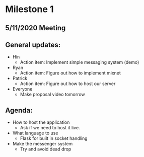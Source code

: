 # Milestone 1
## 5/11/2020 Meeting
## General updates:
* Hin
    * Action item: Implement simple messaging system (demo)
* Ryan
    * Action item: Figure out how to implement mixnet
* Patrick 
    * Action item: Figure out how to host our server
* Everyone
    * Make proposal video tomorrow

## Agenda:
* How to host the application
    * Ask if we need to host it live.
* What language to use
    * Flask for built in socket handling
* Make the messenger system
    * Try and avoid dead drop
